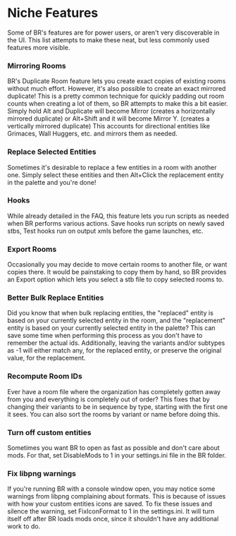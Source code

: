 # Niche Features
Some of BR's features are for power users, or aren't very discoverable in the UI. This list attempts to make these neat, but less commonly used features more visible.

### Mirroring Rooms
BR's Duplicate Room feature lets you create exact copies of existing rooms without much effort. However, it's also possible to create an exact mirrored duplicate! This is a pretty common technique for quickly padding out room counts when creating a lot of them, so BR attempts to make this a bit easier. Simply hold Alt and Duplicate will become Mirror (creates a horizontally mirrored duplicate) or Alt+Shift and it will become Mirror Y. (creates a vertically mirrored duplicate) This accounts for directional entities like Grimaces, Wall Huggers, etc. and mirrors them as needed.

### Replace Selected Entities
Sometimes it's desirable to replace a few entities in a room with another one. Simply select these entities and then Alt+Click the replacement entity in the palette and you're done!

### Hooks
While already detailed in the FAQ, this feature lets you run scripts as needed when BR performs various actions. Save hooks run scripts on newly saved stbs, Test hooks run on output xmls before the game launches, etc.

### Export Rooms
Occasionally you may decide to move certain rooms to another file, or want copies there. It would be painstaking to copy them by hand, so BR provides an Export option which lets you select a stb file to copy selected rooms to.

### Better Bulk Replace Entities
Did you know that when bulk replacing entities, the "replaced" entity is based on your currently selected entity in the room, and the "replacement" entity is based on your currently selected entity in the palette? This can save some time when performing this process as you don't have to remember the actual ids. Additionally, leaving the variants and/or subtypes as -1 will either match any, for the replaced entity, or preserve the original value, for the replacement.

### Recompute Room IDs
Ever have a room file where the organization has completely gotten away from you and everything is completely out of order? This fixes that by changing their variants to be in sequence by type, starting with the first one it sees. You can also sort the rooms by variant or name before doing this.

### Turn off custom entities
Sometimes you want BR to open as fast as possible and don't care about mods. For that, set DisableMods to 1 in your settings.ini file in the BR folder.

### Fix libpng warnings
If you're running BR with a console window open, you may notice some warnings from libpng complaining about formats. This is because of issues with how your custom entities icons are saved. To fix these issues and silence the warning, set FixIconFormat to 1 in the settings.ini. It will turn itself off after BR loads mods once, since it shouldn't have any additional work to do.
